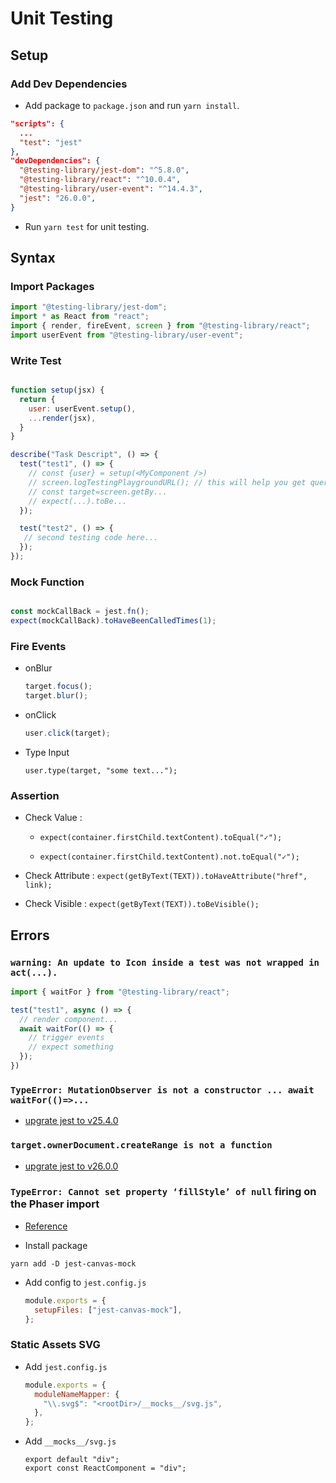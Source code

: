 # Unit Testing

## Setup

### Add Dev Dependencies

- Add package to `package.json` and run `yarn install`.

```json
"scripts": {
  ...
  "test": "jest"
},
"devDependencies": {
  "@testing-library/jest-dom": "^5.8.0",
  "@testing-library/react": "^10.0.4",
  "@testing-library/user-event": "^14.4.3",
  "jest": "26.0.0",
}
```

- Run `yarn test` for unit testing.

## Syntax

### Import Packages

  ```javascript
  import "@testing-library/jest-dom";
  import * as React from "react";
  import { render, fireEvent, screen } from "@testing-library/react";
  import userEvent from "@testing-library/user-event";
  ```

### Write Test

  ```javascript

  function setup(jsx) {
    return {
      user: userEvent.setup(),
      ...render(jsx),
    }
  }
  
  describe("Task Descript", () => {
    test("test1", () => {
      // const {user} = setup(<MyComponent />)
      // screen.logTestingPlaygroundURL(); // this will help you get query syntex
      // const target=screen.getBy...
      // expect(...).toBe...
    });

    test("test2", () => {
     // second testing code here...
    });
  });
  ```
  
### Mock Function
    
```javascript

const mockCallBack = jest.fn();
expect(mockCallBack).toHaveBeenCalledTimes(1);

```

### Fire Events


- onBlur

  ```javascript
  target.focus();
  target.blur();
  ```

- onClick

  ```javascript
  user.click(target);
  ```

- Type Input

  ```javscript
  user.type(target, "some text...");
  ```

### Assertion

- Check Value : 
  
  - `expect(container.firstChild.textContent).toEqual("✓");`
  
  - `expect(container.firstChild.textContent).not.toEqual("✓");`

- Check Attribute : `expect(getByText(TEXT)).toHaveAttribute("href", link);`

- Check Visible : `expect(getByText(TEXT)).toBeVisible();`

## Errors

### `warning: An update to Icon inside a test was not wrapped in act(...).`

  ```javascript
  import { waitFor } from "@testing-library/react";

  test("test1", async () => {
    // render component...
    await waitFor(() => {
      // trigger events
      // expect something
    });
  })
  ```

### `TypeError: MutationObserver is not a constructor ... await waitFor(()=>...`

  - [upgrate jest to v25.4.0](https://github.com/testing-library/dom-testing-library/issues/477#issuecomment-617652033)

### `target.ownerDocument.createRange is not a function`

  - [upgrate jest to v26.0.0](https://github.com/mui/material-ui/issues/15726#issuecomment-493124813)

### `TypeError: Cannot set property ‘fillStyle’ of null` firing on the Phaser import

- [Reference](https://tnodes.medium.com/setting-up-jest-with-react-and-phaser-422b174ec87e)

- Install package

```
yarn add -D jest-canvas-mock
```

- Add config to `jest.config.js`

  ```javascript
  module.exports = {
    setupFiles: ["jest-canvas-mock"],
  };
  ```

### Static Assets SVG  

- Add `jest.config.js`

  ```javascript
  module.exports = {
    moduleNameMapper: {
      "\\.svg$": "<rootDir>/__mocks__/svg.js",
    },
  };
  ```

- Add `__mocks__/svg.js`

  ```
  export default "div";
  export const ReactComponent = "div";
  ```

